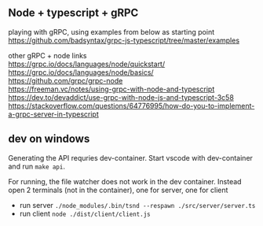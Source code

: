 
## Node + typescript + gRPC

playing with gRPC, using examples from below as starting point  
https://github.com/badsyntax/grpc-js-typescript/tree/master/examples

other gRPC + node links  
https://grpc.io/docs/languages/node/quickstart/  
https://grpc.io/docs/languages/node/basics/  
https://github.com/grpc/grpc-node  
https://freeman.vc/notes/using-grpc-with-node-and-typescript  
https://dev.to/devaddict/use-grpc-with-node-js-and-typescript-3c58  
https://stackoverflow.com/questions/64776995/how-do-you-to-implement-a-grpc-server-in-typescript


## dev on windows

Generating the API requries dev-container. Start vscode with dev-container and run `make api`.

For running, the file watcher does not work in the dev container. Instead open 2 terminals (not in the container), one for server, one for client

- run server `./node_modules/.bin/tsnd --respawn ./src/server/server.ts`
- run client `node ./dist/client/client.js`
